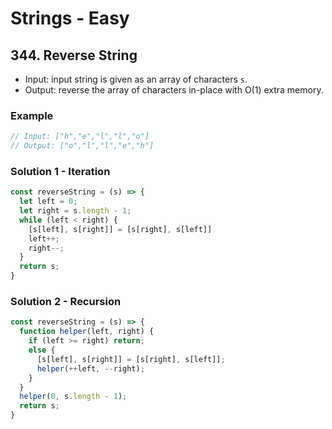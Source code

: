 # Strings - Easy

## 344. Reverse String
- Input: input string is given as an array of characters `s`.
- Output: reverse the array of characters in-place with O(1) extra memory.
### Example
```js
// Input: ["h","e","l","l","o"]
// Output: ["o","l","l","e","h"]
```
### Solution 1 - Iteration
```js
const reverseString = (s) => {
  let left = 0;
  let right = s.length - 1;
  while (left < right) {
    [s[left], s[right]] = [s[right], s[left]]
    left++;
    right--;
  }
  return s;
}
```
### Solution 2 - Recursion
```js
const reverseString = (s) => {
  function helper(left, right) {
    if (left >= right) return;
    else {
      [s[left], s[right]] = [s[right], s[left]];
      helper(++left, --right);
    }
  }
  helper(0, s.length - 1);
  return s;
}
```

